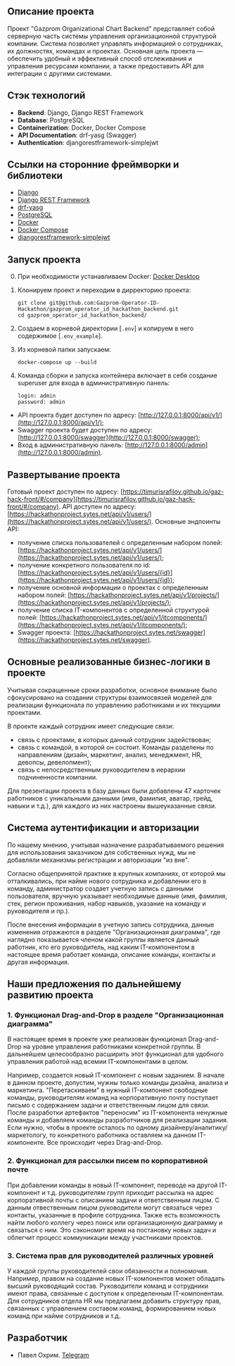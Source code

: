 ## Описание проекта

Проект "Gazprom Organizational Chart Backend" представляет собой серверную часть системы управления организационной структурой компании. Система позволяет управлять информацией о сотрудниках, их должностях, командах и проектах. Основная цель проекта — обеспечить удобный и эффективный способ отслеживания и управления ресурсами компании, а также предоставить API для интеграции с другими системами.

## Стэк технологий

- **Backend**: Django, Django REST Framework
- **Database**: PostgreSQL
- **Containerization**: Docker, Docker Compose
- **API Documentation**: drf-yasg (Swagger)
- **Authentication**: djangorestframework-simplejwt

## Ссылки на сторонние фреймворки и библиотеки

- [Django](https://www.djangoproject.com/)
- [Django REST Framework](https://www.django-rest-framework.org/)
- [drf-yasg](https://github.com/axnsan12/drf-yasg)
- [PostgreSQL](https://www.postgresql.org/)
- [Docker](https://www.docker.com/)
- [Docker Compose](https://docs.docker.com/compose/)
- [djangorestframework-simplejwt](https://github.com/jazzband/djangorestframework-simplejwt)

## Запуск проекта

0. При необходимости устанавливаем Docker: [Docker Desktop](https://www.docker.com/products/docker-desktop)
1. Клонируем проект и переходим в дирректорию проекта:

    ```
    git clone git@github.com:Gazprom-Operator-ID-Hackathon/gazprom_operator_id_hackathon_backend.git
    cd gazprom_operator_id_hackathon_backend/
    ```

2. Создаем в корневой директории [`.env`] и копируем в него содержимое [`.env_example`].
3. Из корневой папки запускаем:

    ```
    docker-compose up --build
    ```

4. Команда сборки и запуска контейнера включает в себя создание superuser для входа в административную панель:

    ```
    login: admin
    password: admin
    ```

- API проекта будет доступен по адресу: [http://127.0.0.1:8000/api/v1/](http://127.0.0.1:8000/api/v1/);
- Swagger проекта будет доступен по адресу: [http://127.0.0.1:8000/swagger](http://127.0.0.1:8000/swagger);
- Вход в административную панель: [http://127.0.0.1:8000/admin](http://127.0.0.1:8000/admin).

## Развертывание проекта

Готовый проект доступен по адресу: [https://timurisrafilov.github.io/gaz-hack-front/#/company](https://timurisrafilov.github.io/gaz-hack-front/#/company).
API доступен по адресу: [https://hackathonproject.sytes.net/api/v1/users/](https://hackathonproject.sytes.net/api/v1/users/).
Основные эндпоинты API:
- получение списка пользователей с определенным набором полей: [https://hackathonproject.sytes.net/api/v1/users/](https://hackathonproject.sytes.net/api/v1/users/);
- получение конкретного пользователя по id: [https://hackathonproject.sytes.net/api/v1/users/{id}](https://hackathonproject.sytes.net/api/v1/users/{id});
- получение основной информации о проектах с определенным набором полей: [https://hackathonproject.sytes.net/api/v1/projects/](https://hackathonproject.sytes.net/api/v1/projects/);
- получение списка IT-компонентов с определенной структурой полей: [https://hackathonproject.sytes.net/api/v1/itcomponents/](https://hackathonproject.sytes.net/api/v1/itcomponents/);
- Swagger проекта: [https://hackathonproject.sytes.net/swagger](https://hackathonproject.sytes.net/swagger).

## Основные реализованные бизнес-логики в проекте

Учитывая сокращенные сроки разработки, основное внимание было сфокусировано на создании структуры взаимосвязей моделей для реализации функционала по управлению работниками и их текущими проектами.

В проекте каждый сотрудник имеет следующие связи:

- связь с проектами, в которых данный сотрудник задействован;
- связь с командой, в которой он состоит. Команды разделены по направлениям (дизайн, маркетинг, анализ, менеджмент, HR, девопсы, девелопмент);
- связь с непосредственным руководителем в иерархии подчиненности компании.

Для презентации проекта в базу данных были добавлены 47 карточек работников с уникальными данными (имя, фамилия, аватар, грейд, навыки и т.д.), для каждого из них настроены вышеуказанные связи.

## Система аутентификации и авторизации

По нашему мнению, учитывая назначение разрабатываемого решения для использования заказчиком для собственных нужд, мы не добавляли механизмы регистрации и авторизации "из вне".

Согласно общепринятой практике в крупных компаниях, от которой мы отталкивались, при найме нового сотрудника и добавлении его в команду, администратор создает учетную запись с данными пользователя, вручную указывает необходимые данные (имя, фамилия, стек, регион проживания, набор навыков, указание на команду и руководителя и пр.).

После внесения информации в учетную запись сотрудника, данные изменения отражаются в разделе "Организационная диаграмма", где наглядно показывается членом какой группы является данный работник, кто его руководитель, над каким IT-компонентом в настоящее время работает команда, описание команды, контакты и другая информация.

## Наши предложения по дальнейшему развитию проекта

### 1. Функционал Drag-and-Drop в разделе "Организационная диаграмма"

В настоящее время в проекте уже реализован функционал Drag-and-Drop на уровне управления работниками конкретной группы.
В дальнейшем целесообразно расширить этот функционал для удобного управления работой над всемии IT-компонентами в целом.

Например, создается новый IT-компонент с новым заданием. В начале в данном проекте, допустим, нужны только команды дизайна, анализа и маркетинга.
"Перетаскиваем" в нужный IT-компонент свободные команды, руководителям команд на корпоративную почту поступает письмо с содержанием задачи и ответственным лицом для связи.
После разработки артефактов "переносим" из IT-компонента ненужные команды и добавляем команды разработчиков для реализации задания. Если нужно, чтобы в проекте осталось по одному дизайнеру/аналитику/маркетологу, то конкретного работника оставляем на данном IT-компоненте. Все происходит через Drag-and-Drop.

### 2. Функционал для рассылки писем по корпоративной почте

При добавлении команды в новый IT-компонент, переводе на другой IT-компонент и т.д. руководителям групп приходит рассылка на адрес корпоративной почты с описанием задачи и ответственным лицом. С данным отвественным лицом руководители могут связаться через контакты, указанные в профиле сотрудника. Также есть возможность найти любого коллегу через поиск или организационную диаграмму и связаться с ним.
Это сэкономит время на постановку новых задач и облегчит процесс коммуникации между участниками проектов.

### 3. Система прав для руководителей различных уровней

У каждой группы руководителей свои обязанности и полномочия. Например, правом на создание новых IT-компонентов может обладать высший руководящий состав. Руководители команд и сотрудники имеют права, связанные с доступом к определенным IT-компонентам. 
Для сотрудников отдела HR мы предлагаем добавить структуру прав, связанных с управлением составом команд, формированием новых команд при найме сотрудников и т.д.

## Разработчик

- Павел Охрим. [Telegram](https://t.me/d1g_it)
